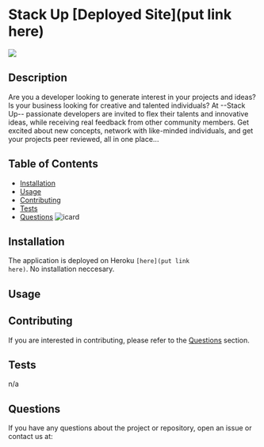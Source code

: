 # Stack Up [Deployed Site](put link here)
<img src="https://img.shields.io/badge/License-MIT-blue.svg">

## Description
 Are you a developer looking to generate interest in your projects and ideas? Is your business looking for creative and talented individuals? At --Stack Up-- passionate developers are invited to flex their talents and innovative ideas, while receiving real feedback from other community members. Get excited about new concepts, network with like-minded individuals, and get your projects peer reviewed, all in one place...

## Table of Contents
- [Installation](#installation)
- [Usage](#usage)
- [Contributing](#contributing)
- [Tests](#tests)
- [Questions](#questions)
 ![icard](icardreadmepic.png)

## Installation
The application is deployed on Heroku <code>[here](put link here)</code>. No installation neccesary.

## Usage
 

## Contributing
 If you are interested in contributing, please refer to the [Questions](#questions) section.

## Tests
 n/a

## Questions
If you have any questions about the project or repository, open an issue or contact us at: 
